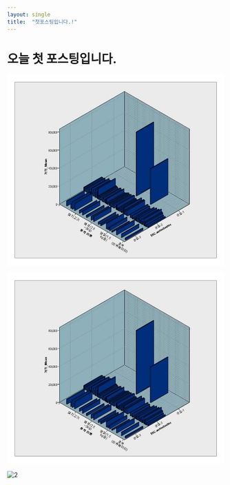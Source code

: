 ```yaml
---
layout: single
title:  "첫포스팅입니다.!"
---
```


# 오늘 첫 포스팅입니다.

![1](_images/2023-07-19-first/c67d14fad7f96ccefd12538376725d175b224687.jpg)

![2](./_images/2023-07-19-first/c67d14fad7f96ccefd12538376725d175b224687.jpg)

![2](../_images/2023-07-19-first/c67d14fad7f96ccefd12538376725d175b224687.jpg)
